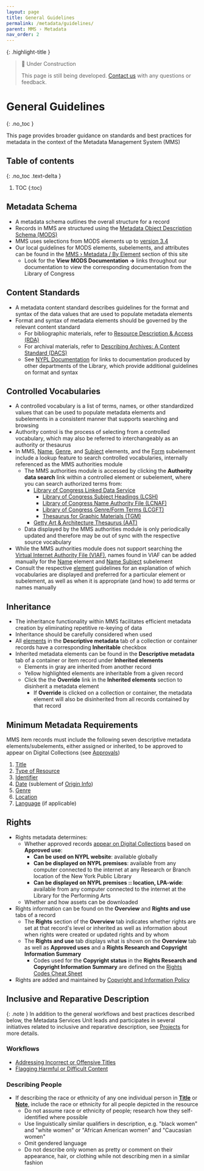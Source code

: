 ```yaml
---
layout: page
title: General Guidelines
permalink: /metadata/guidelines/
parent: MMS › Metadata
nav_order: 2
---
```


{: .highlight-title }
> 🚧 Under Construction
>
> This page is still being developed. [Contact us](/metadata-documentation/contact/) with any questions or feedback.

# General Guidelines
{: .no_toc }

This page provides broader guidance on standards and best practices for metadata in the context of the Metadata Management System (MMS)

## Table of contents
{: .no_toc .text-delta }

1. TOC
{:toc}

## Metadata Schema
- ​​A metadata schema outlines the overall structure for a record
- Records in MMS are structured using the [Metadata Object Description Schema (MODS)](/metadata-documentation/resources/glossary/#metadata-object-description-schema)
- MMS uses selections from MODS elements up to [version 3.4](https://www.loc.gov/standards/mods/mods-3-4-announcement.html)
- Our local guidelines for MODS elements, subelements, and attributes can be found in the [MMS › Metadata / By Element](/metadata-documentation/metadata/element/) section of this site
    - Look for the **View MODS Documentation →** links throughout our documentation to view the corresponding documentation from the Library of Congress

## Content Standards
- A metadata content standard describes guidelines for the format and syntax of the data values that are used to populate metadata elements
- Format and syntax of metadata elements should be governed by the relevant content standard
    - For bibliographic materials, refer to [Resource Description & Access (RDA)](/metadata-documentation/resources/glossary/#resource-description-and-access)
    - For archival materials, refer to [Describing Archives: A Content Standard (DACS)](/metadata-documentation/resources/glossary/#describing-archives-a-content-standard)
    - See [NYPL Documentation](/metadata-documentation/resources/external/#nypl-documentation) for links to documentation produced by other departments of the Library, which provide additional guidelines on format and syntax

## Controlled Vocabularies
- A controlled vocabulary is a list of terms, names, or other standardized values that can be used to populate metadata elements and subelements in a consistent manner that supports searching and browsing
- Authority control is the process of selecting from a controlled vocabulary, which may also be referred to interchangeably as an authority or thesaurus
- In MMS, [Name](/metadata-documentation/metadata/element/name/), [Genre](/metadata-documentation/metadata/element/genre/), and [Subject](/metadata-documentation/metadata/element/subject/) elements, and the [Form](/metadata-documentation/metadata/element/physical-description/#form) subelement include a lookup feature to search controlled vocabularies, internally referenced as the MMS authorities module
  - The MMS authorities module is accessed by clicking the **Authority data search** link within a controlled element or subelement, where you can search authorized terms from:
    - [Library of Congress Linked Data Service](https://id.loc.gov/)
      - [Library of Congress Subject Headings (LCSH)](https://id.loc.gov/authorities/subjects.html)
      - [Library of Congress Name Authority File (LCNAF)](https://id.loc.gov/authorities/names.html)
      - [Library of Congress Genre/Form Terms (LCGFT)](https://id.loc.gov/authorities/genreForms.html)
      - [Thesaurus for Graphic Materials (TGM)](https://id.loc.gov/vocabulary/graphicMaterials.html)
    - [Getty Art & Architecture Thesaurus (AAT)](https://www.getty.edu/research/tools/vocabularies/aat/)
  - Data displayed by the MMS authorities module is only periodically updated and therefore may be out of sync with the respective source vocabulary
- While the MMS authorities module does not support searching the [Virtual Internet Authority File (VIAF)](http://viaf.org/), names found in VIAF can be added manually for the [Name](/metadata-documentation/metadata/element/name/#name-part) element and [Name Subject](/metadata-documentation/metadata/element/subject/#name) subelement
- Consult the respective [element](/metadata-documentation/metadata/element/) guidelines for an explanation of which vocabularies are displayed and preferred for a particular element or subelement, as well as when it is appropriate (and how) to add terms or names manually

## Inheritance
- The inheritance functionality within MMS facilitates efficient metadata creation by eliminating repetitive re-keying of data
- Inheritance should be carefully considered when used
- All [elements](/metadata-documentation/metadata/element/) in the **Descriptive metadata** tab of a collection or container records have a corresponding **Inheritable** checkbox
- Inherited metadata elements can be found in the **Descriptive metadata** tab of a container or item record under **Inherited elements**
    - Elements in gray are inherited from another record
    - Yellow highlighted elements are inheritable from a given record
    - Click the the **Override** link in the **Inherited elements** section to disinherit a metadata element
        - If **Override** is clicked on a collection or container, the metadata element will also be disinherited from all records contained by that record

## Minimum Metadata Requirements
MMS item records must include the following seven descriptive metadata elements/subelements, either assigned or inherited, to be approved to appear on Digital Collections (see [Approvals](/metadata-documentation/workflows/approvals/))
1. [Title](/metadata-documentation/metadata/element/title/)
1. [Type of Resource](/metadata-documentation/metadata/element/type-of-resource/)
1. [Identifier](/metadata-documentation/metadata/element/identifier/)
1. [Date](/metadata-documentation/metadata/element/origin-info/#date) (sublement of [Origin Info](/metadata-documentation/metadata/element/origin-info/))
1. [Genre](/metadata-documentation/metadata/element/genre/)
1. [Location](/metadata-documentation/metadata/element/physical-location/)
1. [Language](/metadata-documentation/metadata/element/language/) (if applicable)

## Rights

- Rights metadata determines:
    - Whether approved records [appear on Digital Collections](/metadata-documentation/dc/criteria/) based on **Approved use**:
        - **Can be used on NYPL website**: available globally
        - **Can be displayed on NYPL premises**: available from any computer connected to the internet at any Research or Branch location of the New York Public Library
        - **Can be displayed on NYPL premises :: location, LPA-wide**: available from any computer connected to the internet at the Library for the Performing Arts
    - Whether and how assets can be downloaded
- Rights information can be found on the **Overview** and **Rights and use** tabs of a record
    - The **Rights** section of the **Overview** tab indicates whether rights are set at that record's level or inherited as well as information about when rights were created or updated rights and by whom
    - The **Rights and use** tab displays what is shown on the **Overview** tab as well as **Approved uses** and a **Rights Research and Copyright Information Summary**
        - Codes used for the **Copyright status** in the **Rights Research and Copyright Information Summary** are defined on the [Rights Codes Cheat Sheet](https://confluence.nypl.org/display/DIG/Rights+Codes+Cheat+Sheet)
- Rights are added and maintained by [Copyright and Information Policy](/metadata-documentation/resources/glossary/#copyright-information-policy)

## Inclusive and Reparative Description

{: .note }
In addition to the general workflows and best practices described below, the Metadata Services Unit leads and participates in several initiatives related to inclusive and reparative description, see [Projects](/metadata-documentation/projects/) for more details.

### Workflows
- [Addressing Incorrect or Offensive Titles](/metadata-documentation/metadata/element/title/#addressing-incorrect-or-offensive-titles)
- [Flagging Harmful or Difficult Content](/metadata-documentation/metadata/element/note/#flagging-harmful-or-difficult-content)

### Describing People
- If describing the race or ethnicity of any one individual person in [**Title**](/metadata-documentation/metadata/element/title/) or [**Note**](/metadata-documentation/metadata/element/note/), include the race or ethnicity for all people depicted in the resource
    - Do not assume race or ethnicity of people; research how they self-identified where possible
    - Use linguistically similar qualifiers in description, e.g. "black women" and "white women" or "African American women" and "Caucasian women"
    - Omit gendered language
    - Do not describe only women as pretty or comment on their appearance, hair, or clothing while not describing men in a similar fashion
